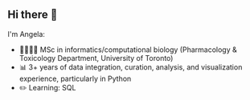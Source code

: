 ## Hi there 👋

<!--
**angelahjkwak/angelahjkwak** is a ✨ _special_ ✨ repository because its `README.md` (this file) appears on your GitHub profile.

Here are some ideas to get you started:

- 🔭 I’m currently working on ...
- 🌱 I’m currently learning ...
- 👯 I’m looking to collaborate on ...
- 🤔 I’m looking for help with ...
- 💬 Ask me about ...
- 📫 How to reach me: ...
- 😄 Pronouns: ...
- ⚡ Fun fact: ...
-->
I'm Angela:

- 👩🏻‍💻💊 MSc in informatics/computational biology (Pharmacology & Toxicology Department, University of Toronto)
- 📊 3+ years of data integration, curation, analysis, and visualization experience, particularly in Python
- ✏️ Learning: SQL


